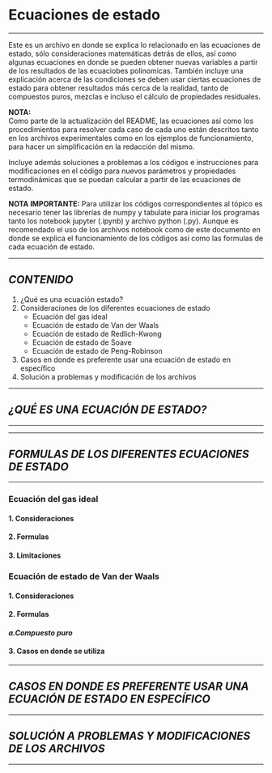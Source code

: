 # Ecuaciones de estado


---


Este es un archivo en donde se explica lo relacionado en las ecuaciones de estado, sólo consideraciones matemáticas detrás de ellos, así como algunas ecuaciones en donde se pueden obtener nuevas variables a partir de los resultados de las ecuaciobes polinomicas. También incluye una explicación acerca de las condiciones se deben usar ciertas ecuaciones de estado para obtener resultados más cerca de la realidad, tanto de compuestos puros, mezclas e incluso el cálculo de propiedades residuales.


**NOTA:**  
Como parte de la actualización del README, las ecuaciones así como los procedimientos para resolver cada caso de cada uno están descritos tanto en los archivos experimentales como en los ejemplos de funcionamiento, para hacer un simplificación en la redacción del mismo.


Incluye además soluciones a problemas a los códigos e instrucciones para modificaciones en el código para nuevos parámetros y propiedades termodinámicas que se puedan calcular a partir de las ecuaciones de estado.


**NOTA IMPORTANTE:** Para utilizar los códigos correspondientes al tópico es necesario tener las librerías de numpy y tabulate para iniciar los programas tanto los notebook jupyter (.ipynb) y archivo python (.py). Aunque es recomendado el uso de los archivos notebook como de este documento en donde se explica el funcionamiento de los códigos así como las formulas de cada ecuación de estado.


---


## _CONTENIDO_


1. ¿Qué es una ecuación estado?
2. Consideraciones de los diferentes ecuaciones de estado
    * Ecuación del gas ideal
    * Ecuación de estado de Van der Waals
    * Ecuación de estado de Redlich-Kwong
    * Ecuación de estado de Soave
    * Ecuación de estado de Peng-Robinson
3. Casos en donde es preferente usar una ecuación de estado en específico
4. Solución a problemas y modificación de los archivos


---


## _¿QUÉ ES UNA ECUACIÓN DE ESTADO?_


---


---


## _FORMULAS DE LOS DIFERENTES ECUACIONES DE ESTADO_


---


### Ecuación del gas ideal


#### 1. Consideraciones


#### 2. Formulas


#### 3. Limitaciones


### Ecuación de estado de Van der Waals


#### 1. Consideraciones


#### 2. Formulas
#### _a.Compuesto puro_

#### 3. Casos en donde se utiliza


---


## _CASOS EN DONDE ES PREFERENTE USAR UNA ECUACIÓN DE ESTADO EN ESPECÍFICO_


---


## _SOLUCIÓN A PROBLEMAS Y MODIFICACIONES DE LOS ARCHIVOS_


---

